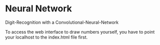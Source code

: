 # Neural Network

Digit-Recognition with a Convolutional-Neural-Network

To access the web interface to draw numbers yourself, you have to point your localhost to the index.html file first.
